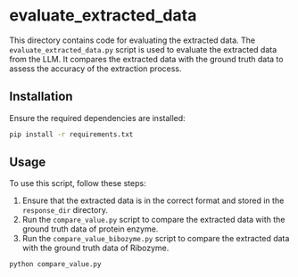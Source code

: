 # evaluate_extracted_data

This directory contains code for evaluating the extracted data.
The `evaluate_extracted_data.py` script is used to evaluate the extracted data from the LLM. It compares the extracted data with the ground truth data to assess the accuracy of the extraction process.

## Installation

Ensure the required dependencies are installed:

```bash
pip install -r requirements.txt
```
## Usage
To use this script, follow these steps:
1. Ensure that the extracted data is in the correct format and stored in the `response_dir` directory.
2. Run the `compare_value.py` script to compare the extracted data with the ground truth data of protein enzyme.
3. Run the `compare_value_bibozyme.py` script to compare the extracted data with the ground truth data of Ribozyme.

```shell
python compare_value.py
```
